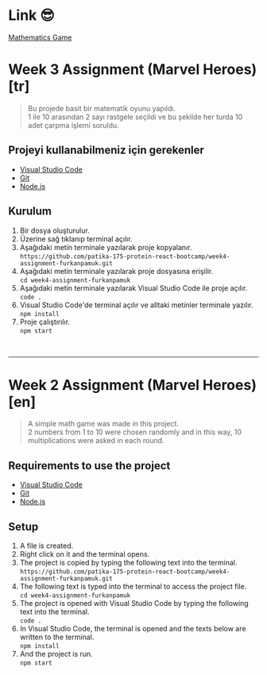# Link :sunglasses:

[Mathematics Game](https://mathematicsgame.vercel.app/)

# Week 3 Assignment (Marvel Heroes) [tr]
 > Bu projede basit bir matematik oyunu yapıldı. <br>
 > 1 ile 10 arasından 2 sayı rastgele seçildi ve bu şekilde her turda 10 adet çarpma işlemi soruldu.

 

## Projeyi kullanabilmeniz için gerekenler

- [Visual Studio Code](https://code.visualstudio.com/download)
- [Git](https://git-scm.com/downloads)
- [Node.js](https://nodejs.org/en/download/)

## Kurulum

1. Bir dosya oluşturulur.
2. Üzerine sağ tıklanıp terminal açılır.
3. Aşağıdaki metin terminale yazılarak proje kopyalanır. <br>
`https://github.com/patika-175-protein-react-bootcamp/week4-assignment-furkanpamuk.git` 
4. Aşağıdaki metin terminale yazılarak proje dosyasına erişilir.<br>
`cd week4-assignment-furkanpamuk `
5. Aşağıdaki metin terminale yazılarak Visual Studio Code ile proje açılır.  <br>
`code .`
6. Visual Studio Code'de terminal açılır ve alltaki metinler terminale yazılır.<br>
`npm install`
7. Proje çalıştırılır.<br>
`npm start`
    

<br>
<hr>

# Week 2 Assignment (Marvel Heroes) [en]
> A simple math game was made in this project. <br>
> 2 numbers from 1 to 10 were chosen randomly and in this way, 10 multiplications were asked in each round.

## Requirements to use the project

- [Visual Studio Code](https://code.visualstudio.com/download)
- [Git](https://git-scm.com/downloads)
- [Node.js](https://nodejs.org/en/download/)

## Setup

1. A file is created.
2. Right click on it and the terminal opens.
3. The project is copied by typing the following text into the terminal.<br>
    `https://github.com/patika-175-protein-react-bootcamp/week4-assignment-furkanpamuk.git`
4. The following text is typed into the terminal to access the project file.<br>
`cd week4-assignment-furkanpamuk `
5. The project is opened with Visual Studio Code by typing the following text into the terminal.<br>
    `code .`
6. In Visual Studio Code, the terminal is opened and the texts below are written to the terminal.<br>
`npm install`
7. And the project is run.<br>
`npm start`
